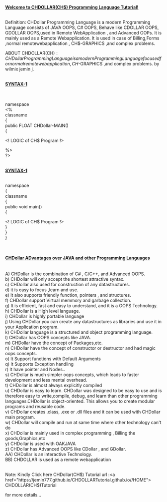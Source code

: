 <U><B>Welcome to CHDOLLAR(CH$) Programming Language Tutorial!</b></u>

<BR>
Definition: CHDollar Programming Language is a modern Programming Language consists of JAVA OOPS, C# OOPS, Behave like CDOLLAR OOPS, GDOLLAR OOPS,used in Remote WebApplication , and Advanced OOPs. It is mainly used as a Remote Webapplication. It is used in case of Billing,Forms ,normal remotewebapplication , CH$-GRAPHICS ,and complex problems.


ABOUT CHDOLLAR(CH$): CHDollar Programming Language is a modern Programming Language focused for normal remotewebapplication , CH$-GRAPHICS ,and complex problems. by wilmix jemin j.

<BR>
<U><B>SYNTAX-1</b></u>
 <BR>

<CHDollar> <BR>  
<PACK> namespace <BR> 
<%  <BR>
 <CLASS> classname <BR>
 { <BR>
 public FLOAT CHDollar-MAIN() <BR>
 { <BR>

 
<! LOGIC  of CH$ Program !> <BR>


%> <BR>
?> <BR>
<BR>
 
<U><B>SYNTAX-1</b></u>
<BR>

<CHSAUCER> <BR>
<PACK> namespace <BR>
{ <BR>
 <CLASS> classname <BR>
 { <BR>
 public void main() <BR>
 { <BR>
 
<! LOGIC  of CH$ Program !> <BR>
} <BR>
} <BR>
} <BR>
</CHSAUCER> <BR>
  
<BR> <U><B>CHDollar ADvantages over JAVA and other Programming Languages </b></u>
<BR><BR><BR>
A) CHDollar is the combination of C# , C/C++, and Advanced OOPS.<BR>
b) CHDollar will only accept the shortest attractive syntax.<BR>
c) CHDollar also used for construction of any datastructures.<BR>
d) it is easy to focus ,learn and use.<BR>
e) It also supports friendly function, pointers , and structures.<BR>
f) CHDollar support Virtual memmory and garbage collection.<BR>
g) It is efficient, fast and easy to understand, and it is a OOPS Technology.<BR>
h) CHDollar is a High level language.<BR>
i) CHDollar is highly portable language<BR>
j) Using CHDollar you can create any datastructures as libraries and use it in your Application program.<BR>
k) CHDollar language is a structured and object programming language.<BR>
l) CHDollar has OOPS concepts like JAVA.<BR>
m) CHDollar have the concept of Packages,etc.<BR>
n) CHDollar have the concept of constructor or destructor and had magic oops concepts.<BR>
o) It Support functions with Default Arguments<BR>
q) It Supports Exception handling<BR>
r) It have pointer and Nodes..<BR>
s) CHDollar is much simpler oops concepts, which leads to faster development and less mental overhead.<BR>
t) CHDollar is almost always explicitly compiled<BR>
u) CHDollar is easy to learn. CHDollar was designed to be easy to use and is therefore easy to write,compile, debug, and learn than other programming languages.CHDollar is object-oriented. This allows you to create modular programs and reusable code.<BR>
v) CHDollar creates .class, .exe or .dll files and it can be used with CHDollar main program. <BR>
w) CHDollar will compile and run at same time where other technology can't do<BR>
x) CHDollar is mainly used in complex programming , Billing the goods,Graphics,etc<BR>
y) CHDollar is used with OAKJAVA<BR>
z) CHDollar has Advanced OOPS like CDollar , and GDollar.<BR>
AA) CHDollar is an interactive Technology.<BR>
BB) CHDOLLAR is used as a remote webapplication<BR>


<BR>  Note:  Kindly Click here  CHDollar(CH$) Tutorial  url  :<a href="https://jemin777.github.io/CHDOLLARTutorial.github.io//HOME">
 CHDOLLAR(CH$)Tutorial
 </a>
 
 for  more  details...
 <BR>

